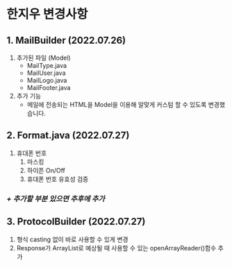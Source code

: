 # 한지우 변경사항

## 1. MailBuilder (2022.07.26)

1. 추가된 파일 (Model)
    - MailType.java
    - MailUser.java
    - MailLogo.java
    - MailFooter.java
2. 추가 기능
    - 메일에 전송되는 HTML을 Model을 이용해 알맞게 커스텀 할 수 있도록 변경했습니다.

## 2. Format.java (2022.07.27)

1. 휴대폰 번호
    1. 마스킹
    2. 하이픈 On/Off
    3. 휴대폰 번호 유효성 검증

### **_+ 추가할 부분 있으면 추후에 추가_**

## 3. ProtocolBuilder (2022.07.27)

1. 형식 casting 없이 바로 사용할 수 있게 변경
2. Response가 ArrayList로 예상될 때 사용할 수 있는 openArrayReader()함수 추가
